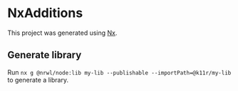 # NxAdditions

This project was generated using [Nx](https://nx.dev).

## Generate library
Run `nx g @nrwl/node:lib my-lib --publishable --importPath=@k11r/my-lib` to generate a library.
